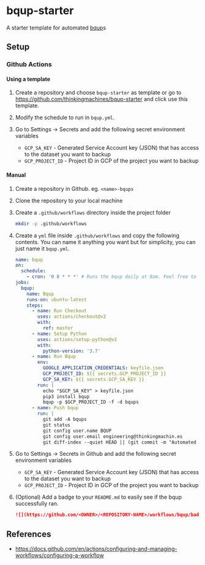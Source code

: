 # bqup-starter

A starter template for automated [bqup](https://github.com/thinkingmachines/bqup)s

## Setup

### Github Actions

####  Using a template

1. Create a repository and choose `bqup-starter` as template
    or go to https://github.com/thinkingmachines/bqup-starter and click use this template.

2. Modify the schedule to run in `bqup.yml`.

3. Go to Settings -> Secrets and add the following secret environment variables
    - `GCP_SA_KEY` - Generated Service Account key (JSON) that has access to the dataset you want to backup
    - `GCP_PROJECT_ID` - Project ID in GCP of the project you want to backup
    
#### Manual

1. Create a repository in Github. eg. `<name>-bqups`

2. Clone the repository to your local machine

3. Create a `.github/workflows` directory inside the project folder
    ```sh
    mkdir -p .github/workflows
    ```

4. Create a `yml` file inside `.github/workflows` and copy the following contents. You can name it anything you want but for simplicity, you can just name it `bqup.yml`. 

    ```yaml
    name: bqup
    on:
      schedule:
        - cron: '0 8 * * *' # Runs the bqup daily at 8am. Feel free to change this to your needs
    jobs:
      bqup:
        name: Bqup
        runs-on: ubuntu-latest
        steps:
          - name: Run Checkout
            uses: actions/checkout@v2
            with:
              ref: master
          - name: Setup Python
            uses: actions/setup-python@v2
            with:
              python-version: '3.7'
          - name: Run Bqup
            env:
              GOOGLE_APPLICATION_CREDENTIALS: keyfile.json
              GCP_PROJECT_ID: ${{ secrets.GCP_PROJECT_ID }}
              GCP_SA_KEY: ${{ secrets.GCP_SA_KEY }}
            run: |
              echo "$GCP_SA_KEY" > keyfile.json
              pip3 install bqup
              bqup -p $GCP_PROJECT_ID -f -d bqups
          - name: Push bqup
            run: |
              git add -A bqups
              git status
              git config user.name BQUP
              git config user.email engineering@thinkingmachin.es
              git diff-index --quiet HEAD || (git commit -m "Automated bqup" && git push origin master)
    ```

5. Go to Settings -> Secrets in Github and add the following secret environment variables 
    - `GCP_SA_KEY` - Generated Service Account key (JSON) that has access to the dataset you want to backup
    - `GCP_PROJECT_ID` - Project ID in GCP of the project you want to backup

6. (Optional) Add a badge to your `README.md` to easily see if the bqup successfully ran.
    ```md
    ![](https://github.com/<OWNER>/<REPOSITORY-NAME>/workflows/bqup/badge.svg)
    ```


## References
* https://docs.github.com/en/actions/configuring-and-managing-workflows/configuring-a-workflow
